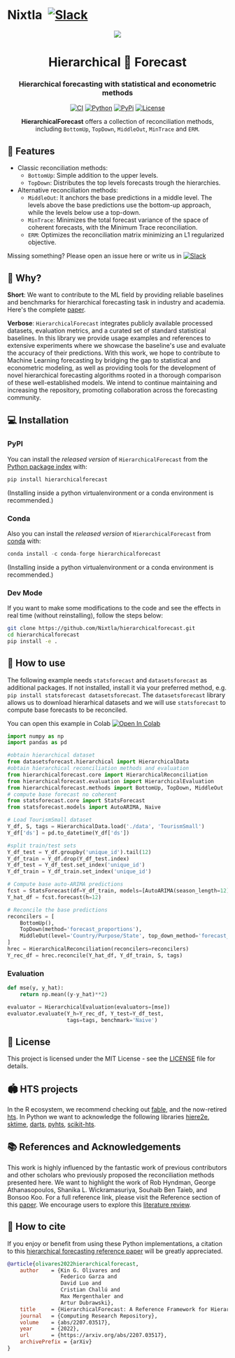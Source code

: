 # Nixtla &nbsp;[![Slack](https://img.shields.io/badge/Slack-4A154B?&logo=slack&logoColor=white)](https://join.slack.com/t/nixtlaworkspace/shared_invite/zt-135dssye9-fWTzMpv2WBthq8NK0Yvu6A)

<div align="center">
<img src="https://raw.githubusercontent.com/Nixtla/neuralforecast/main/nbs/indx_imgs/branding/logo_mid.png">
<h1 align="center">Hierarchical 👑 Forecast</h1>
<h3 align="center">Hierarchical forecasting with statistical and econometric methods</h3>
    
[![CI](https://github.com/Nixtla/hierarchicalforecast/actions/workflows/ci.yml/badge.svg)](https://github.com/Nixtla/hierarchicalforecast/actions/workflows/ci.yml)
[![Python](https://img.shields.io/pypi/pyversions/hierarchicalforecast)](https://pypi.org/project/hierarchicalforecast/)
[![PyPi](https://img.shields.io/pypi/v/hierarchicalforecast?color=blue)](https://pypi.org/project/hierarchicalforecast/)
[![License](https://img.shields.io/badge/License-Apache_2.0-blue.svg)](https://github.com/Nixtla/hierarchicalforecast/blob/main/LICENSE)
    
**HierarchicalForecast** offers a collection of reconciliation methods, including `BottomUp`, `TopDown`, `MiddleOut`, `MinTrace` and `ERM`. 
</div>

## 🎊 Features 

* Classic reconciliation methods:
    - `BottomUp`: Simple addition to the upper levels.
    - `TopDown`: Distributes the top levels forecasts trough the hierarchies.
* Alternative reconciliation methods:
    - `MiddleOut`: It anchors the base predictions in a middle level. The levels above the base predictions use the bottom-up approach, while the levels below use a top-down.
    - `MinTrace`: Minimizes the total forecast variance of the space of coherent forecasts, with the Minimum Trace reconciliation.
    - `ERM`: Optimizes the reconciliation matrix minimizing an L1 regularized objective.

Missing something? Please open an issue here or write us in [![Slack](https://img.shields.io/badge/Slack-4A154B?&logo=slack&logoColor=white)](https://join.slack.com/t/nixtlaworkspace/shared_invite/zt-135dssye9-fWTzMpv2WBthq8NK0Yvu6A)

## 📖 Why? 

**Short**: We want to contribute to the ML field by providing reliable baselines and benchmarks for hierarchical forecasting task in industry and academia. Here's the complete [paper](https://arxiv.org/abs/2207.03517).

**Verbose**: `HierarchicalForecast` integrates publicly available processed datasets, evaluation metrics, and a curated set of standard statistical baselines. In this library we provide usage examples and references to extensive experiments where we showcase the baseline's use and evaluate the accuracy of their predictions. With this work, we hope to contribute to Machine Learning forecasting by bridging the gap to statistical and econometric modeling, as well as providing tools for the development of novel hierarchical forecasting algorithms rooted in a thorough comparison of these well-established models. We intend to continue maintaining and increasing the repository, promoting collaboration across the forecasting community.

## 💻 Installation

### PyPI

You can install the *released version* of `HierarchicalForecast` from the [Python package index](https://pypi.org) with:

```python
pip install hierarchicalforecast
```

(Installing inside a python virtualenvironment or a conda environment is recommended.)

### Conda

Also you can install the *released version* of `HierarchicalForecast` from [conda](https://anaconda.org) with:

```python
conda install -c conda-forge hierarchicalforecast
```

(Installing inside a python virtualenvironment or a conda environment is recommended.)

### Dev Mode

If you want to make some modifications to the code and see the effects in real time (without reinstalling), follow the steps below:

```bash
git clone https://github.com/Nixtla/hierarchicalforecast.git
cd hierarchicalforecast
pip install -e .
```

## 🧬 How to use

The following example needs `statsforecast` and `datasetsforecast` as additional packages. If not installed, install it via your preferred method, e.g. `pip install statsforecast datasetsforecast`.
The `datasetsforecast` library allows us to download hierarhical datasets and we will use `statsforecast` to compute base forecasts to be reconciled.

You can open this example in Colab [![Open In Colab](https://colab.research.google.com/assets/colab-badge.svg)](https://colab.research.google.com/github/nixtla/hierarchicalforecast/blob/main/examples/TourismSmall.ipynb)

```python
import numpy as np
import pandas as pd

#obtain hierarchical dataset
from datasetsforecast.hierarchical import HierarchicalData
#obtain hierarchical reconciliation methods and evaluation
from hierarchicalforecast.core import HierarchicalReconciliation
from hierarchicalforecast.evaluation import HierarchicalEvaluation
from hierarchicalforecast.methods import BottomUp, TopDown, MiddleOut
# compute base forecast no coherent
from statsforecast.core import StatsForecast
from statsforecast.models import AutoARIMA, Naive

# Load TourismSmall dataset
Y_df, S, tags = HierarchicalData.load('./data', 'TourismSmall')
Y_df['ds'] = pd.to_datetime(Y_df['ds'])

#split train/test sets
Y_df_test = Y_df.groupby('unique_id').tail(12)
Y_df_train = Y_df.drop(Y_df_test.index)
Y_df_test = Y_df_test.set_index('unique_id')
Y_df_train = Y_df_train.set_index('unique_id')

# Compute base auto-ARIMA predictions
fcst = StatsForecast(df=Y_df_train, models=[AutoARIMA(season_length=12), Naive()], freq='M', n_jobs=-1)
Y_hat_df = fcst.forecast(h=12)

# Reconcile the base predictions
reconcilers = [
    BottomUp(),
    TopDown(method='forecast_proportions'),
    MiddleOut(level='Country/Purpose/State', top_down_method='forecast_proportions')
]
hrec = HierarchicalReconciliation(reconcilers=reconcilers)
Y_rec_df = hrec.reconcile(Y_hat_df, Y_df_train, S, tags)
```

### Evaluation

```python
def mse(y, y_hat):
    return np.mean((y-y_hat)**2)

evaluator = HierarchicalEvaluation(evaluators=[mse])
evaluator.evaluate(Y_h=Y_rec_df, Y_test=Y_df_test, 
                   tags=tags, benchmark='Naive')
```

## 📃 License
This project is licensed under the MIT License - see the [LICENSE](https://github.com/Nixtla/neuralforecast/blob/main/LICENSE) file for details.

## 🏟 HTS projects
In the R ecosystem, we recommend checking out [fable](http://fable.tidyverts.org/), and the now-retired [hts](https://github.com/earowang/hts).
In Python we want to acknowledge the following libraries [hiere2e](https://github.com/rshyamsundar/gluonts-hierarchical-ICML-2021), [sktime](https://github.com/sktime/sktime-tutorial-pydata-berlin-2022), [darts](https://github.com/unit8co/darts), [pyhts](https://github.com/AngelPone/pyhts), [scikit-hts](https://github.com/carlomazzaferro/scikit-hts).

## 📚 References and Acknowledgements
This work is highly influenced by the fantastic work of previous contributors and other scholars who previously proposed the reconciliation methods presented here. We want to highlight the work of Rob Hyndman, George Athanasopoulos, Shanika L. Wickramasuriya, Souhaib Ben Taieb, and Bonsoo Koo. For a full reference link, please visit the Reference section of this [paper](https://arxiv.org/pdf/2207.03517.pdf).
We encourage users to explore this [literature review](https://otexts.com/fpp3/hierarchical-reading.html).

## 🙏 How to cite
If you enjoy or benefit from using these Python implementations, a citation to this [hierarchical forecasting reference paper](https://arxiv.org/abs/2207.03517) will be greatly appreciated.
```bibtex
@article{olivares2022hierarchicalforecast,
    author    = {Kin G. Olivares and
                 Federico Garza and 
                 David Luo and 
                 Cristian Challú and
                 Max Mergenthaler and
                 Artur Dubrawski},
    title     = {HierarchicalForecast: A Reference Framework for Hierarchical Forecasting in Python},
    journal   = {Computing Research Repository},
    volume    = {abs/2207.03517},
    year      = {2022},
    url       = {https://arxiv.org/abs/2207.03517},
    archivePrefix = {arXiv}
}
```
